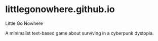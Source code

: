 # littlegonowhere.github.io
Little Go Nowhere

A minimalist text-based game about surviving in a cyberpunk dystopia.
